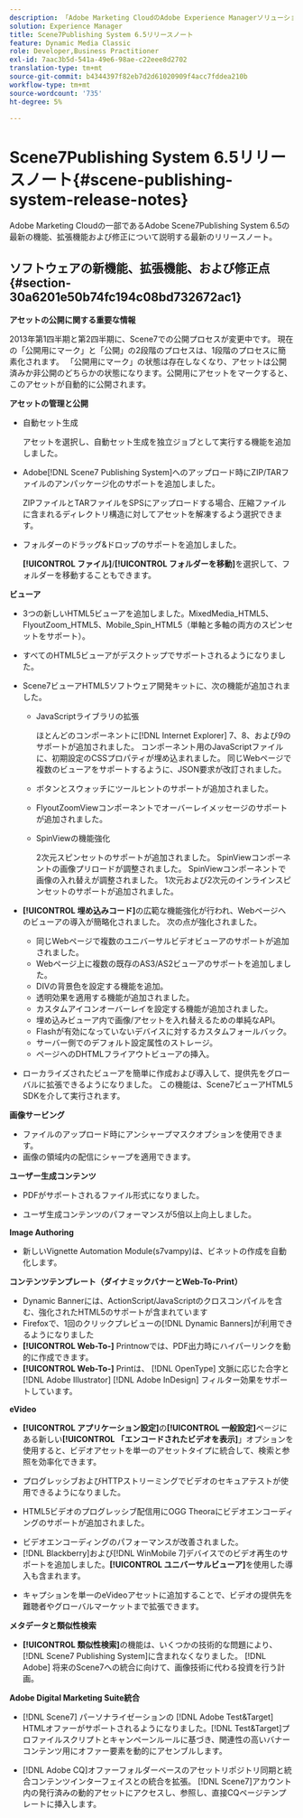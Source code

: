 ```yaml
---
description: 「Adobe Marketing CloudのAdobe Experience Managerソリューションに含まれるAdobe Scene7パブリッシングシステム6.5の最新の機能、拡張機能および修正について説明する最新のリリースノートです。」
solution: Experience Manager
title: Scene7Publishing System 6.5リリースノート
feature: Dynamic Media Classic
role: Developer,Business Practitioner
exl-id: 7aac3b5d-541a-49e6-98ae-c22eee8d2702
translation-type: tm+mt
source-git-commit: b4344397f82eb7d2d61020909f4acc7fddea210b
workflow-type: tm+mt
source-wordcount: '735'
ht-degree: 5%

---
```


# Scene7Publishing System 6.5リリースノート{#scene-publishing-system-release-notes}

Adobe Marketing Cloudの一部であるAdobe Scene7Publishing System 6.5の最新の機能、拡張機能および修正について説明する最新のリリースノート。

## ソフトウェアの新機能、拡張機能、および修正点{#section-30a6201e50b74fc194c08bd732672ac1}

**アセットの公開に関する重要な情報**

2013年第1四半期と第2四半期に、Scene7での公開プロセスが変更中です。 現在の「公開用にマーク」と「公開」の2段階のプロセスは、1段階のプロセスに簡素化されます。 「公開用にマーク」の状態は存在しなくなり、アセットは公開済みか非公開のどちらかの状態になります。公開用にアセットをマークすると、このアセットが自動的に公開されます。

**アセットの管理と公開**

* 自動セット生成

   アセットを選択し、自動セット生成を独立ジョブとして実行する機能を追加しました。
* Adobe[!DNL Scene7 Publishing System]へのアップロード時にZIP/TARファイルのアンパッケージ化のサポートを追加しました。

   ZIPファイルとTARファイルをSPSにアップロードする場合、圧縮ファイルに含まれるディレクトリ構造に対してアセットを解凍するよう選択できます。

* フォルダーのドラッグ&amp;ドロップのサポートを追加しました。

   **[!UICONTROL ファイル]**/**[!UICONTROL フォルダーを移動]**&#x200B;を選択して、フォルダーを移動することもできます。

**ビューア**

* 3つの新しいHTML5ビューアを追加しました。MixedMedia_HTML5、FlyoutZoom_HTML5、Mobile_Spin_HTML5（単軸と多軸の両方のスピンセットをサポート）。

<!-- 
  [More information](http://help.adobe.com/en_US/scene7/using/WS6E593DEA-7D81-4cd6-84B0-85E8BB274176.html#WS1c46793299cf21d77e926d1613177f0a020-8000.html).  -->
* すべてのHTML5ビューアがデスクトップでサポートされるようになりました。

<!--   [More information](http://help.adobe.com/en_US/scene7/using/WS6E593DEA-7D81-4cd6-84B0-85E8BB274176.html#WS1c46793299cf21d77e926d1613177f0a020-8000.html). -->
* Scene7ビューアHTML5ソフトウェア開発キットに、次の機能が追加されました。

   * JavaScriptライブラリの拡張

      ほとんどのコンポーネントに[!DNL Internet Explorer] 7、8、および9のサポートが追加されました。 コンポーネント用のJavaScriptファイルに、初期設定のCSSプロパティが埋め込まれました。 同じWebページで複数のビューアをサポートするように、JSON要求が改訂されました。

   * ボタンとスウォッチにツールヒントのサポートが追加されました。
   * FlyoutZoomViewコンポーネントでオーバーレイメッセージのサポートが追加されました。
   * SpinViewの機能強化

      2次元スピンセットのサポートが追加されました。 SpinViewコンポーネントの画像プリロードが調整されました。 SpinViewコンポーネントで画像の入れ替えが調整されました。 1次元および2次元のインラインスピンセットのサポートが追加されました。

* **[!UICONTROL 埋め込みコード]**&#x200B;の広範な機能強化が行われ、Webページへのビューアの導入が簡略化されました。 次の点が強化されました。

   * 同じWebページで複数のユニバーサルビデオビューアのサポートが追加されました。
   * Webページ上に複数の既存のAS3/AS2ビューアのサポートを追加しました。
   * DIVの背景色を設定する機能を追加。
   * 透明効果を適用する機能が追加されました。
   * カスタムアイコンオーバーレイを設定する機能が追加されました。
   * 埋め込みビューア内で画像/アセットを入れ替えるための単純なAPI。
   * Flashが有効になっていないデバイスに対するカスタムフォールバック。
   * サーバー側でのデフォルト設定属性のストレージ。
   * ページへのDHTMLフライアウトビューアの挿入。

* ローカライズされたビューアを簡単に作成および導入して、提供先をグローバルに拡張できるようになりました。 この機能は、Scene7ビューアHTML5 SDKを介して実行されます。

**画像サービング**

* ファイルのアップロード時にアンシャープマスクオプションを使用できます。
* 画像の領域内の配信にシャープを適用できます。

**ユーザー生成コンテンツ**

* PDFがサポートされるファイル形式になりました。

<!--   [More information](http://help.adobe.com/en_US/scene7/using/WSe8b0455615e2dc47-2df907a712f31201b35-8000.html).  -->
* ユーザ生成コンテンツのパフォーマンスが5倍以上向上しました。

**Image Authoring**

* 新しいVignette Automation Module(s7vampy)は、ビネットの作成を自動化します。

**コンテンツテンプレート（ダイナミックバナーとWeb-To-Print）**

* Dynamic Bannerには、ActionScript/JavaScriptのクロスコンパイルを含む、強化されたHTML5のサポートが含まれています
* Firefoxで、1回のクリックプレビューの[!DNL Dynamic Banners]が利用できるようになりました
* **[!UICONTROL Web-To-]** Printnowでは、PDF出力時にハイパーリンクを動的に作成できます。
* **[!UICONTROL Web-To-]** Printは、 [!DNL OpenType] 文脈に応じた合字と [!DNL Adobe Illustrator]  [!DNL Adobe InDesign] フィルター効果をサポートしています。

**eVideo**

* **[!UICONTROL アプリケーション設定]**&#x200B;の&#x200B;**[!UICONTROL 一般設定]**&#x200B;ページにある新しい&#x200B;**[!UICONTROL 「エンコードされたビデオを表示]**」オプションを使用すると、ビデオアセットを単一のアセットタイプに統合して、検索と参照を効率化できます。

<!--   [More information](http://help.adobe.com/en_US/scene7/using/WSCCBA9D3A-06A3-4f29-AF6B-36CBB2A655F1.html).  -->

* プログレッシブおよびHTTPストリーミングでビデオのセキュアテストが使用できるようになりました。

<!--   [More information](http://help.adobe.com/en_US/scene7/using/WSd968ca97bf01df72-5efde3a123268dd80f5-8000.html). -->
* HTML5ビデオのプログレッシブ配信用にOGG Theoraにビデオエンコーディングのサポートが追加されました。

<!--   [More information](http://help.adobe.com/en_US/scene7/using/WSE86ACF2B-BD50-4c48-A1D7-9CD4405B62D0.html#WS1c46793299cf21d7-39fae9c1131ba8968f7-7fff.html). -->
* ビデオエンコーディングのパフォーマンスが改善されました。
* [!DNL Blackberry]および[!DNL WinMobile 7]デバイスでのビデオ再生のサポートを追加しました。**[!UICONTROL ユニバーサルビューア]**&#x200B;を使用した導入も含まれます。

<!--   [More information](http://help.adobe.com/en_US/scene7/using/WS6E593DEA-7D81-4cd6-84B0-85E8BB274176.html#WS1c46793299cf21d77e926d1613177f0a020-8000.html) or the [eVideo chapter](http://help.adobe.com/en_US/scene7/using/WS53492AE1-6029-45d8-BF80-F4B5CF33EB08.html). -->

* キャプションを単一のeVideoアセットに追加することで、ビデオの提供先を難聴者やグローバルマーケットまで拡張できます。

<!--   See [More information](http://help.adobe.com/en_US/scene7/using/WS98ca2e6790647c06-6f6f53e137b959f094-8000.html). -->

**メタデータと類似性検索**

* **[!UICONTROL 類似性検索]**&#x200B;の機能は、いくつかの技術的な問題により、[!DNL Scene7 Publishing System]に含まれなくなりました。 [!DNL Adobe] 将来のScene7への統合に向けて、画像技術に代わる投資を行う計画。

**Adobe Digital Marketing Suite統合**

* [!DNL Scene7] パーソナライゼーションの [!DNL Adobe Test&Target] HTMLオファーがサポートされるようになりました。[!DNL Test&Target]プロファイルスクリプトとキャンペーンルールに基づき、関連性の高いバナーコンテンツ用にオファー要素を動的にアセンブルします。

* [!DNL Adobe CQ]オファーフォルダーベースのアセットリポジトリ同期と統合コンテンツインターフェイスとの統合を拡張。 [!DNL Scene7]アカウント内の発行済みの動的アセットにアクセスし、参照し、直接CQページテンプレートに挿入します。
